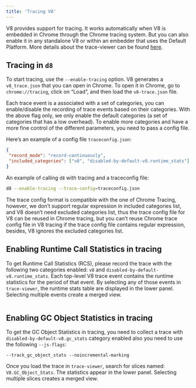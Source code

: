 ```yaml
---
title: 'Tracing V8'
---
```

V8 provides support for tracing. It works automatically when V8 is embedded in Chrome through the Chrome tracing system. But you can also enable it in any standalone V8 or within an embedder that uses the Default Platform. More details about the trace-viewer can be found [here](https://github.com/catapult-project/catapult/blob/master/tracing/README.md).

## Tracing in `d8`

To start tracing, use the `--enable-tracing` option. V8 generates a `v8_trace.json` that you can open in Chrome. To open it in Chrome, go to `chrome://tracing`, click on “Load”, and then load the `v8-trace.json` file.

Each trace event is a associated with a set of categories, you can enable/disable the recording of trace events based on their categories. With the above flag only, we only enable the default categories (a set of categories that has a low overhead). To enable more categories and have a more fine control of the different parameters, you need to pass a config file.

Here’s an example of a config file `traceconfig.json`:

```json
{
 "record_mode": "record-continuously",
 "included_categories": ["v8", "disabled-by-default-v8.runtime_stats"]
}
```

An example of calling `d8` with tracing and a traceconfig file:

```bash
d8 --enable-tracing --trace-config=traceconfig.json
```

The trace config format is compatible with the one of Chrome Tracing, however, we don’t support regular expression in included categories list, and V8 doesn’t need excluded categories list, thus the trace config file for V8 can be reused in Chrome tracing, but you can’t reuse Chrome trace config file in V8 tracing if the trace config file contains regular expression, besides, V8 ignores the excluded categories list.

## Enabling Runtime Call Statistics in tracing

To get Runtime Call Statistics (<abbr>RCS</abbr>), please record the trace with the following two categories enabled: `v8` and `disabled-by-default-v8.runtime_stats`. Each top-level V8 trace event contains the runtime statistics for the period of that event. By selecting any of those events in `trace-viewer`, the runtime stats table are displayed in the lower panel. Selecting multiple events create a merged view.

<figure>
  <img src="/_img/docs/trace/runtime-stats.png" alt="">
</figure>

## Enabling GC Object Statistics in tracing

To get the GC Object Statistics in tracing, you need to collect a trace with `disabled-by-default-v8.gc_stats` category enabled also you need to use the following `--js-flags`:

```
--track_gc_object_stats --noincremental-marking
```

Once you load the trace in `trace-viewer`, search for slices named: `V8.GC_Object_Stats`. The statistics appear in the lower panel. Selecting multiple slices creates a merged view.

<figure>
  <img src="/_img/docs/trace/gc-stats.png" alt="">
</figure>
